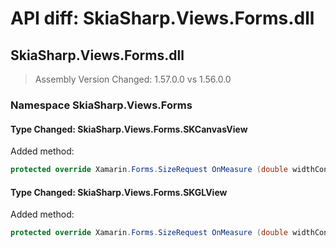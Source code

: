# API diff: SkiaSharp.Views.Forms.dll

## SkiaSharp.Views.Forms.dll

> Assembly Version Changed: 1.57.0.0 vs 1.56.0.0

### Namespace SkiaSharp.Views.Forms

#### Type Changed: SkiaSharp.Views.Forms.SKCanvasView

Added method:

```csharp
protected override Xamarin.Forms.SizeRequest OnMeasure (double widthConstraint, double heightConstraint);
```


#### Type Changed: SkiaSharp.Views.Forms.SKGLView

Added method:

```csharp
protected override Xamarin.Forms.SizeRequest OnMeasure (double widthConstraint, double heightConstraint);
```



